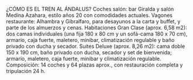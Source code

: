 ¿CÓMO ES EL TREN AL ÁNDALUS?
Coches salón: bar Giralda y salón Medina Azahara, estilo años 20 con comodidades actuales.
Vagones restaurante: Alhambra y Gibralfaro, para desayunos a la carta y buffet, y parte de los almuerzos y cenas.
Habitaciones Gran Clase (aprox. 6,58 m2): dos camas individuales (una fija 180 x 80 cm y un sofá-cama 180 x 70 cm), armario, caja fuerte, maletero, minibar, climatización regulable y baño privado con ducha y secador.
Suites Deluxe (aprox. 8,26 m2): cama doble 150 x 190 cm, baño privado con ducha, secador y set de bienvenida; armario, maletero, caja fuerte, minibar y climatización regulable.
Composición: 14 coches y 64 plazas aprox., con restauración completa y tripulación 24 h.
